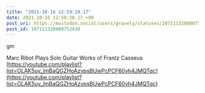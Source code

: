 ```yaml
---
title: "2021-10-16 12:59:20.17"
date: 2021-10-16 12:59:20.17 +00
post_uri: https://mastodon.social/users/gravely/statuses/107111328000752430
post_id: 107111328000752430
---
```

gm

Marc Ribot Plays Solo Guitar Works of Frantz Casseus [https://youtube.com/playlist?list=OLAK5uy_lmBaQGZHoAzvpsBUwPcPCF60vh4JMQTqc](https://youtube.com/playlist?list=OLAK5uy_lmBaQGZHoAzvpsBUwPcPCF60vh4JMQTqc)


